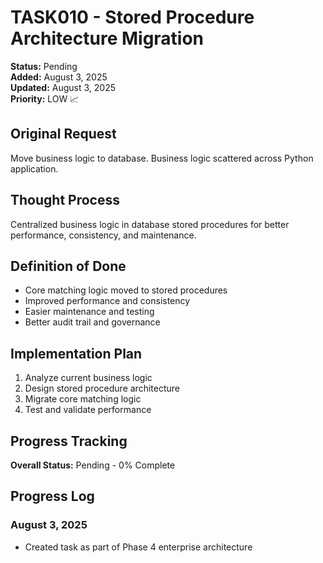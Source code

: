 # TASK010 - Stored Procedure Architecture Migration

**Status:** Pending  
**Added:** August 3, 2025  
**Updated:** August 3, 2025  
**Priority:** LOW 📈

## Original Request
Move business logic to database. Business logic scattered across Python application.

## Thought Process
Centralized business logic in database stored procedures for better performance, consistency, and maintenance.

## Definition of Done
- Core matching logic moved to stored procedures
- Improved performance and consistency
- Easier maintenance and testing
- Better audit trail and governance

## Implementation Plan
1. Analyze current business logic
2. Design stored procedure architecture
3. Migrate core matching logic
4. Test and validate performance

## Progress Tracking
**Overall Status:** Pending - 0% Complete

## Progress Log
### August 3, 2025
- Created task as part of Phase 4 enterprise architecture
